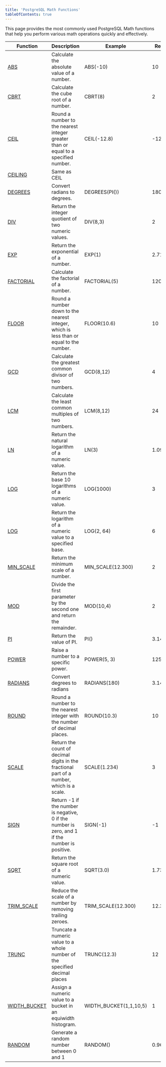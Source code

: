 ```yaml
---
title: 'PostgreSQL Math Functions'
tableOfContents: true
---
```



This page provides the most commonly used PostgreSQL Math functions that help you perform various math operations quickly and effectively.  

| Function                                                                                              | Description                                                                                    | Example                | Result  |
| ----------------------------------------------------------------------------------------------------- | ---------------------------------------------------------------------------------------------- | ---------------------- | ------- |
| [ABS](/postgresql/postgresql-abs)                   | Calculate the absolute value of a number.                                                      | ABS(-10)               | 10      |
| [CBRT](/postgresql/postgresql-cbrt)                 | Calculate the cube root of a number.                                                           | CBRT(8)                | 2       |
| [CEIL](/postgresql/postgresql-ceil)                 | Round a number to the nearest integer greater than or equal to a specified number.             | CEIL(-12.8)            | -12     |
| [CEILING](/postgresql/postgresql-ceil)              | Same as CEIL                                                                                   |                        |         |
| [DEGREES](/postgresql/postgresql-degrees)           | Convert radians to degrees.                                                                    | DEGREES(PI())          | 180     |
| [DIV](/postgresql/postgresql-div)                   | Return the integer quotient of two numeric values.                                             | DIV(8,3)               | 2       |
| [EXP](/postgresql/postgresql-exp)                   | Return the exponential of a number.                                                            | EXP(1)                 | 2.71    |
| [FACTORIAL](/postgresql/postgresql-factorial)       | Calculate the factorial of a number.                                                           | FACTORIAL(5)           | 120     |
| [FLOOR](/postgresql/postgresql-floor)               | Round a number down to the nearest integer, which is less than or equal to the number.         | FLOOR(10.6)            | 10      |
| [GCD](/postgresql/postgresql-gcd)                   | Calculate the greatest common divisor of two numbers.                                          | GCD(8,12)              | 4       |
| [LCM](/postgresql/postgresql-lcm)                   | Calculate the least common multiples of two numbers.                                           | LCM(8,12)              | 24      |
| [LN](/postgresql/postgresql-ln)                     | Return the natural logarithm of a numeric value.                                               | LN(3)                  | 1.0986  |
| [LOG](/postgresql/postgresql-log)                   | Return the base 10 logarithms of a numeric value.                                              | LOG(1000)              | 3       |
| [LOG](/postgresql/postgresql-log)                   | Return the logarithm of a numeric value to a specified base.                                   | LOG(2, 64)             | 6       |
| [MIN_SCALE](/postgresql/postgresql-min_scale)       | Return the minimum scale of a number.                                                          | MIN_SCALE(12.300)      | 2       |
| [MOD](/postgresql/postgresql-mod)                   | Divide the first parameter by the second one and return the remainder.                         | MOD(10,4)              | 2       |
| [PI](/postgresql/postgresql-pi-function)            | Return the value of PI.                                                                        | PI()                   | 3.14159 |
| [POWER](/postgresql/postgresql-power)               | Raise a number to a specific power.                                                            | POWER(5, 3)            | 125     |
| [RADIANS](/postgresql/postgresql-radians)           | Convert degrees to radians                                                                     | RADIANS(180)           | 3.14159 |
| [ROUND](/postgresql/postgresql-round)               | Round a number to the nearest integer with the number of decimal places.                       | ROUND(10.3)            | 10      |
| [SCALE](/postgresql/postgresql-scale)               | Return the count of decimal digits in the fractional part of a number, which is a scale.       | SCALE(1.234)           | 3       |
| [SIGN](/postgresql/postgresql-sign)                 | Return -1 if the number is negative, 0 if the number is zero, and 1 if the number is positive. | SIGN(-1)               | -1      |
| [SQRT](/postgresql/postgresql-sqrt)                 | Return the square root of a numeric value.                                                     | SQRT(3.0)              | 1.73205 |
| [TRIM_SCALE](/postgresql/postgresql-trim_scale)     | Reduce the scale of a number by removing trailing zeroes.                                      | TRIM_SCALE(12.300)     | 12.3    |
| [TRUNC](/postgresql/postgresql-trunc)               | Truncate a numeric value to a whole number of the specified decimal places                     | TRUNC(12.3)            | 12      |
| [WIDTH_BUCKET](/postgresql/postgresql-width_bucket) | Assign a numeric value to a bucket in an equiwidth histogram.                                  | WIDTH_BUCKET(1,1,10,5) | 1       |
| [RANDOM](/postgresql/postgresql-random)             | Generate a random number between 0 and 1                                                       | RANDOM()               | 0.9684  |
